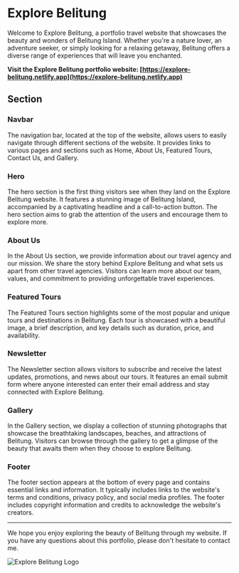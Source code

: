 # Explore Belitung

Welcome to Explore Belitung, a portfolio travel website that showcases the beauty and wonders of Belitung Island. Whether you're a nature lover, an adventure seeker, or simply looking for a relaxing getaway, Belitung offers a diverse range of experiences that will leave you enchanted. 

**Visit the Explore Belitung portfolio website: [https://explore-belitung.netlify.app](https://explore-belitung.netlify.app)**

## Section

### Navbar
The navigation bar, located at the top of the website, allows users to easily navigate through different sections of the website. It provides links to various pages and sections such as Home, About Us, Featured Tours, Contact Us, and Gallery.

### Hero
The hero section is the first thing visitors see when they land on the Explore Belitung website. It features a stunning image of Belitung Island, accompanied by a captivating headline and a call-to-action button. The hero section aims to grab the attention of the users and encourage them to explore more.

### About Us
In the About Us section, we provide information about our travel agency and our mission. We share the story behind Explore Belitung and what sets us apart from other travel agencies. Visitors can learn more about our team, values, and commitment to providing unforgettable travel experiences.

### Featured Tours
The Featured Tours section highlights some of the most popular and unique tours and destinations in Belitung. Each tour is showcased with a beautiful image, a brief description, and key details such as duration, price, and availability. 

### Newsletter
The Newsletter section allows visitors to subscribe and receive the latest updates, promotions, and news about our tours. It features an email submit form where anyone interested can enter their email address and stay connected with Explore Belitung.

### Gallery
In the Gallery section, we display a collection of stunning photographs that showcase the breathtaking landscapes, beaches, and attractions of Belitung. Visitors can browse through the gallery to get a glimpse of the beauty that awaits them when they choose to explore Belitung.

### Footer
The footer section appears at the bottom of every page and contains essential links and information. It typically includes links to the website's terms and conditions, privacy policy, and social media profiles. The footer includes copyright information and credits to acknowledge the website's creators.

---

We hope you enjoy exploring the beauty of Belitung through my website. If you have any questions about this portfolio, please don't hesitate to contact me. 

![Explore Belitung Logo](/images/favicon.ico)
